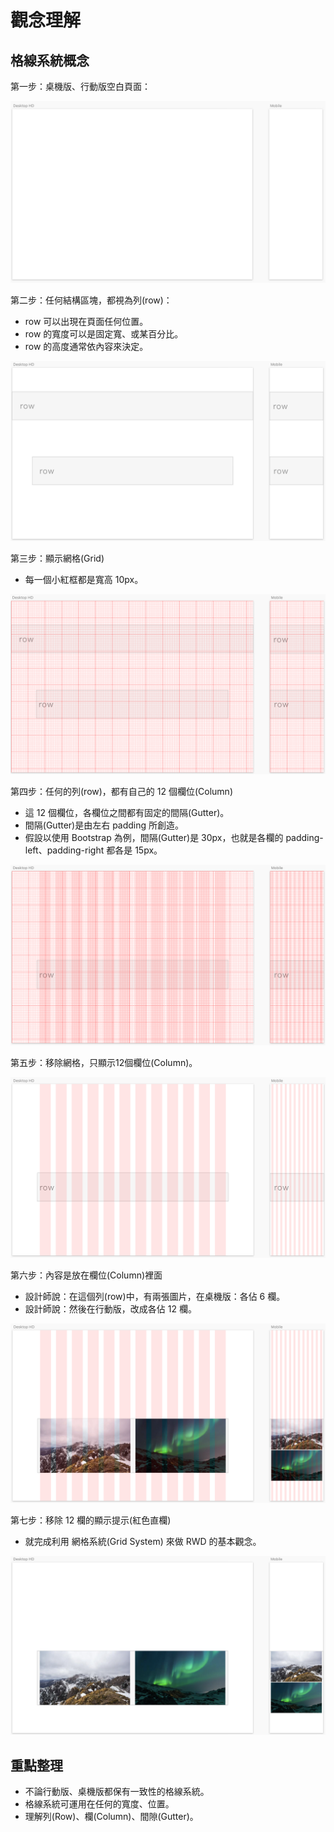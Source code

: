 # 觀念理解

## 格線系統概念

第一步：桌機版、行動版空白頁面：

![](../../.gitbook/assets/desktop_mobile.png)

第二步：任何結構區塊，都視為列\(row\)：

* row 可以出現在頁面任何位置。
* row 的寬度可以是固定寬、或某百分比。
* row 的高度通常依內容來決定。

![](../../.gitbook/assets/grid_row.png)

第三步：顯示網格\(Grid\)

* 每一個小紅框都是寬高 10px。

![](../../.gitbook/assets/grid_show_grid.png)



第四步：任何的列\(row\)，都有自己的 12 個欄位\(Column\)

* 這 12 個欄位，各欄位之間都有固定的間隔\(Gutter\)。
* 間隔\(Gutter\)是由左右 padding 所創造。
* 假設以使用 Bootstrap 為例，間隔\(Gutter\)是 30px，也就是各欄的 padding-left、padding-right 都各是 15px。

![](../../.gitbook/assets/grid_show_grid%20%281%29.png)

第五步：移除網格，只顯示12個欄位\(Column\)。

![](../../.gitbook/assets/grid_show_layout.png)

第六步：內容是放在欄位\(Column\)裡面

* 設計師說：在這個列\(row\)中，有兩張圖片，在桌機版：各佔 6 欄。
* 設計師說：然後在行動版，改成各佔 12 欄。

![](../../.gitbook/assets/grid_content.png)

第七步：移除 12 欄的顯示提示\(紅色直欄\)

* 就完成利用 網格系統\(Grid System\) 來做 RWD 的基本觀念。

![](../../.gitbook/assets/grid_hidden_layout.png)

## 重點整理

* 不論行動版、桌機版都保有一致性的格線系統。
* 格線系統可運用在任何的寬度、位置。
* 理解列\(Row\)、欄\(Column\)、間隙\(Gutter\)。

